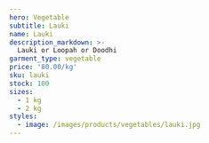 ```yaml
---
hero: Vegetable
subtitle: Lauki
name: Lauki
description_markdown: >-
  Lauki or Loopah or Doodhi
garment_type: vegetable
price: '80.00/kg'
sku: lauki
stock: 100
sizes:
  - 1 kg
  - 2 kg
styles:
  - image: /images/products/vegetables/lauki.jpg
---
```

